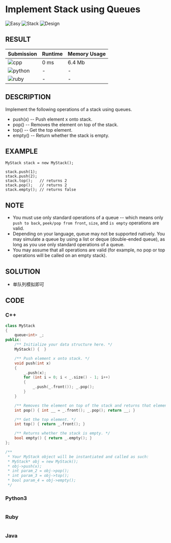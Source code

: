 # Implement Stack using Queues

![Easy](https://img.shields.io/badge/-Easy-5cb85c.svg) ![Stack](https://img.shields.io/badge/堆栈-Stack-007ec6.svg) ![Design](https://img.shields.io/badge/设计-Design-007ec6.svg)

## RESULT

| Submission                                                        | Runtime | Memory Usage |
| ----------------------------------------------------------------- | ------- | ------------ |
| ![cpp](https://img.shields.io/badge/leetcode225-cpp-f34b7d.svg)   | 0 ms    | 6.4 Mb       |
| ![python](https://img.shields.io/badge/leetcode225-py-3572A5.svg) | -       | -            |
| ![ruby](https://img.shields.io/badge/leetcode225-rb-701516.svg)   | -       | -            |

## DESCRIPTION

Implement the following operations of a stack using queues.

* push(x) -- Push element x onto stack.
* pop() -- Removes the element on top of the stack.
* top() -- Get the top element.
* empty() -- Return whether the stack is empty.

## EXAMPLE

```plain
MyStack stack = new MyStack();

stack.push(1);
stack.push(2);  
stack.top();   // returns 2
stack.pop();   // returns 2
stack.empty(); // returns false
```

## NOTE

* You must use only standard operations of a queue -- which means only `push to back`, `peek/pop from front`, `size`, and `is empty` operations are valid.
* Depending on your language, queue may not be supported natively. You may simulate a queue by using a list or deque (double-ended queue), as long as you use only standard operations of a queue.
* You may assume that all operations are valid (for example, no pop or top operations will be called on an empty stack).

## SOLUTION

* 单队列模拟即可

## CODE

### C++

```cpp
class MyStack
{
    queue<int> _;
public:
    /** Initialize your data structure here. */
    MyStack() {  }

    /** Push element x onto stack. */
    void push(int x)
    {
        _.push(x);
        for (int i = 0; i < _.size() - 1; i++)
        {
            _.push(_.front()); _.pop();
        }
    }

    /** Removes the element on top of the stack and returns that element. */
    int pop() { int __ = _.front(); _.pop(); return __; }

    /** Get the top element. */
    int top() { return _.front(); }

    /** Returns whether the stack is empty. */
    bool empty() { return _.empty(); }
};

/**
 * Your MyStack object will be instantiated and called as such:
 * MyStack* obj = new MyStack();
 * obj->push(x);
 * int param_2 = obj->pop();
 * int param_3 = obj->top();
 * bool param_4 = obj->empty();
 */
```

### Python3

```python
```

### Ruby

```ruby
```

### Java
